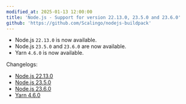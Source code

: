 ```yaml
---
modified_at: 2025-01-13 12:00:00
title: 'Node.js - Support for version 22.13.0, 23.5.0 and 23.6.0'
github: 'https://github.com/Scalingo/nodejs-buildpack'
---
```


- Node.js `22.13.0` is now available.
- Node.js `23.5.0` and `23.6.0` are now available.
- Yarn `4.6.0` is now available.

Changelogs:
- [Node.js 22.13.0](https://github.com/nodejs/node/blob/main/doc/changelogs/CHANGELOG_V22.md#22.13.0)
- [Node.js 23.5.0](https://github.com/nodejs/node/blob/main/doc/changelogs/CHANGELOG_V23.md#23.5.0)
- [Node.js 23.6.0](https://github.com/nodejs/node/blob/main/doc/changelogs/CHANGELOG_V23.md#23.6.0)
- [Yarn 4.6.0](https://github.com/yarnpkg/berry/releases/tag/%40yarnpkg%2Fcli%2F4.6.0)
